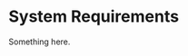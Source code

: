[title]: # (System Requirements)
[tags]: # (XXX)
[priority]: # (923)
# System Requirements
Something here.
